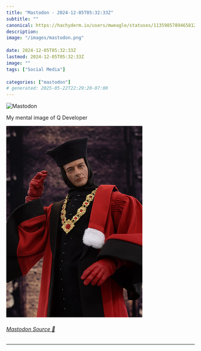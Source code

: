 ```yaml
---
title: "Mastodon - 2024-12-05T05:32:33Z"
subtitle: ""
canonical: https://hachyderm.io/users/mweagle/statuses/113598578946581252
description:
image: "/images/mastodon.png"

date: 2024-12-05T05:32:33Z
lastmod: 2024-12-05T05:32:33Z
image: ""
tags: ["Social Media"]

categories: ["mastodon"]
# generated: 2025-05-22T22:29:20-07:00
---
```

![Mastodon](/images/mastodon.png)

<p>My mental image of Q Developer</p>

![An image of actor John de Lancie portraying the Q character from Star Trek: The Next Generation](544d8b95cc9a9f6b.jpeg)

###### [Mastodon Source 🐘](https://hachyderm.io/@mweagle/113598578946581252)

___
